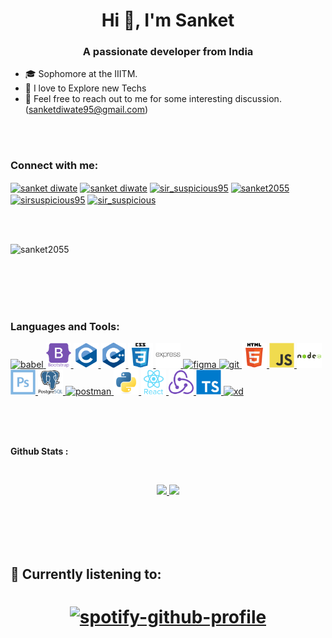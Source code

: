 <h1 align="center">
<!--   <img src="https://raw.githubusercontent.com/Sanket2055/Sanket2055/1db993b16f362e01c9b17551d16b17ff84e826a9/myname.svg" /> -->
</h1>

<h1 align="center">Hi 👋, I'm Sanket</h1>
<h3 align="center">A passionate developer from India</h3>






- 🎓 Sophomore at the IIITM.
- 👯 I love to Explore new Techs 
- 💬 Feel free to reach out to me for some interesting discussion.(sanketdiwate95@gmail.com)

 <br />
 <br />
<h3 align="left">Connect with me:</h3>
<p align="left">
<a href="https://linkedin.com/in/sanket diwate" target="blank"><img align="center" src="https://raw.githubusercontent.com/rahuldkjain/github-profile-readme-generator/master/src/images/icons/Social/linked-in-alt.svg" alt="sanket diwate" height="30" width="40" /></a>
<a href="https://fb.com/sanket diwate" target="blank"><img align="center" src="https://raw.githubusercontent.com/rahuldkjain/github-profile-readme-generator/master/src/images/icons/Social/facebook.svg" alt="sanket diwate" height="30" width="40" /></a>
<a href="https://instagram.com/sir_suspicious95" target="blank"><img align="center" src="https://raw.githubusercontent.com/rahuldkjain/github-profile-readme-generator/master/src/images/icons/Social/instagram.svg" alt="sir_suspicious95" height="30" width="40" /></a>
<a href="https://www.codechef.com/users/sanket2055" target="blank"><img align="center" src="https://cdn.jsdelivr.net/npm/simple-icons@3.1.0/icons/codechef.svg" alt="sanket2055" height="30" width="40" /></a>
<a href="https://www.hackerrank.com/sirsuspicious95" target="blank"><img align="center" src="https://raw.githubusercontent.com/rahuldkjain/github-profile-readme-generator/master/src/images/icons/Social/hackerrank.svg" alt="sirsuspicious95" height="30" width="40" /></a>
<a href="https://codeforces.com/profile/sir_suspicious" target="blank"><img align="center" src="https://cdn.jsdelivr.net/npm/simple-icons@3.0.1/icons/codeforces.svg" alt="sir_suspicious" height="30" width="40" /></a>
</p>
 <br />
 
  <br />
  <p align="left"> <img src="https://komarev.com/ghpvc/?username=sanket2055&label=Profile%20views&color=0e75b6&style=flat" alt="sanket2055" /> </p>
   <br />
 <br />
  <br />
   <br />
<h3 align="left">Languages and Tools:</h3>
<p align="left"> <a href="https://babeljs.io/" target="_blank"> <img src="https://www.vectorlogo.zone/logos/babeljs/babeljs-icon.svg" alt="babel" width="40" height="40"/> </a> <a href="https://getbootstrap.com" target="_blank"> <img src="https://raw.githubusercontent.com/devicons/devicon/master/icons/bootstrap/bootstrap-plain-wordmark.svg" alt="bootstrap" width="40" height="40"/> </a> <a href="https://www.cprogramming.com/" target="_blank"> <img src="https://raw.githubusercontent.com/devicons/devicon/master/icons/c/c-original.svg" alt="c" width="40" height="40"/> </a> <a href="https://www.w3schools.com/cpp/" target="_blank"> <img src="https://raw.githubusercontent.com/devicons/devicon/master/icons/cplusplus/cplusplus-original.svg" alt="cplusplus" width="40" height="40"/> </a> <a href="https://www.w3schools.com/css/" target="_blank"> <img src="https://raw.githubusercontent.com/devicons/devicon/master/icons/css3/css3-original-wordmark.svg" alt="css3" width="40" height="40"/> </a> <a href="https://expressjs.com" target="_blank"> <img src="https://raw.githubusercontent.com/devicons/devicon/master/icons/express/express-original-wordmark.svg" alt="express" width="40" height="40"/> </a> <a href="https://www.figma.com/" target="_blank"> <img src="https://www.vectorlogo.zone/logos/figma/figma-icon.svg" alt="figma" width="40" height="40"/> </a> <a href="https://git-scm.com/" target="_blank"> <img src="https://www.vectorlogo.zone/logos/git-scm/git-scm-icon.svg" alt="git" width="40" height="40"/> </a> <a href="https://www.w3.org/html/" target="_blank"> <img src="https://raw.githubusercontent.com/devicons/devicon/master/icons/html5/html5-original-wordmark.svg" alt="html5" width="40" height="40"/> </a> <a href="https://developer.mozilla.org/en-US/docs/Web/JavaScript" target="_blank"> <img src="https://raw.githubusercontent.com/devicons/devicon/master/icons/javascript/javascript-original.svg" alt="javascript" width="40" height="40"/> </a> <a href="https://nodejs.org" target="_blank"> <img src="https://raw.githubusercontent.com/devicons/devicon/master/icons/nodejs/nodejs-original-wordmark.svg" alt="nodejs" width="40" height="40"/> </a> <a href="https://www.photoshop.com/en" target="_blank"> <img src="https://raw.githubusercontent.com/devicons/devicon/master/icons/photoshop/photoshop-line.svg" alt="photoshop" width="40" height="40"/> </a> <a href="https://www.postgresql.org" target="_blank"> <img src="https://raw.githubusercontent.com/devicons/devicon/master/icons/postgresql/postgresql-original-wordmark.svg" alt="postgresql" width="40" height="40"/> </a> <a href="https://postman.com" target="_blank"> <img src="https://www.vectorlogo.zone/logos/getpostman/getpostman-icon.svg" alt="postman" width="40" height="40"/> </a> <a href="https://www.python.org" target="_blank"> <img src="https://raw.githubusercontent.com/devicons/devicon/master/icons/python/python-original.svg" alt="python" width="40" height="40"/> </a> <a href="https://reactjs.org/" target="_blank"> <img src="https://raw.githubusercontent.com/devicons/devicon/master/icons/react/react-original-wordmark.svg" alt="react" width="40" height="40"/> </a> <a href="https://redux.js.org" target="_blank"> <img src="https://raw.githubusercontent.com/devicons/devicon/master/icons/redux/redux-original.svg" alt="redux" width="40" height="40"/> </a> <a href="https://www.typescriptlang.org/" target="_blank"> <img src="https://raw.githubusercontent.com/devicons/devicon/master/icons/typescript/typescript-original.svg" alt="typescript" width="40" height="40"/> </a> <a href="https://www.adobe.com/products/xd.html" target="_blank"> <img src="https://cdn.worldvectorlogo.com/logos/adobe-xd.svg" alt="xd" width="40" height="40"/> </a> </p>
 <br />
  <br />
   <br />
<!-- <details close=""> -->

<!--   <g-emoji class="g-emoji" alias="chart_with_upwards_trend" fallback-src="https://github.githubassets.com/images/icons/emoji/unicode/1f4c8.png">📈</g-emoji>  -->
  <strong>Github Stats : </strong>

<br>
  
<p align="center">
<a href="https://github.com/sanket2055">
  <img width="65%" src="https://github-readme-stats.vercel.app/api?username=sanket2055&show_icons=true&theme=tokyonight" />
  <img width="31%" src="https://github-readme-stats.vercel.app/api/top-langs/?username=sanket2055&=true&theme=tokyonight" />
</a>
</p>
<!-- </details> -->
<br>
<!--  <div align="center">
     
     
![github activity graph](https://activity-graph.herokuapp.com/graph?username=Sanket2055&theme=dracula&layout=compact&title_color=FF69B4&hide_border=true&area=true)
</div> -->


 <br />
  <br /> <br />
 


<h2 align="left">🎵 Currently listening to: </h2>

<h1 align="center">

 
  [![spotify-github-profile](https://spotify-github-profile.vercel.app/api/view?uid=qhyn6shdddhuw7epvwc60b465&cover_image=true&theme=default&bar_color=53b14f&bar_color_cover=false)](https://github.com/kittinan/spotify-github-profile)

</h1>
